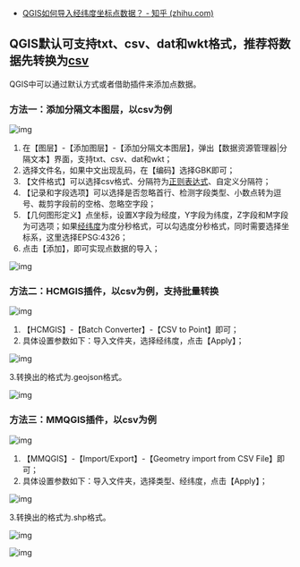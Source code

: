 - [QGIS如何导入经纬度坐标点数据？ - 知乎 (zhihu.com)](https://www.zhihu.com/question/500119752)

## QGIS默认可支持txt、csv、dat和wkt格式，推荐将数据先转换为[csv](https://www.zhihu.com/search?q=csv&search_source=Entity&hybrid_search_source=Entity&hybrid_search_extra={"sourceType"%3A"answer"%2C"sourceId"%3A2240981277})

QGIS中可以通过默认方式或者借助插件来添加点数据。

### 方法一：添加分隔文本图层，以csv为例

![img](https://pic1.zhimg.com/80/v2-f95e5da095a96ea547dae49599eb4555_720w.jpg?source=1940ef5c)

1. 在【图层】-【添加图层】-【添加分隔文本图层】，弹出【数据资源管理器|分隔文本】界面，支持txt、csv、dat和wkt；
2. 选择文件名，如果中文出现乱码，在【编码】选择GBK即可；
3. 【文件格式】可以选择csv格式、分隔符为[正则表达式](https://www.zhihu.com/search?q=正则表达式&search_source=Entity&hybrid_search_source=Entity&hybrid_search_extra={"sourceType"%3A"answer"%2C"sourceId"%3A2240981277})、自定义分隔符；
4. 【记录和字段选项】可以选择是否忽略首行、检测字段类型、小数点转为逗号、裁剪字段前的空格、忽略空字段；
5. 【几何图形定义】点坐标，设置X字段为经度，Y字段为纬度，Z字段和M字段为可选项；如果[经纬度](https://www.zhihu.com/search?q=经纬度&search_source=Entity&hybrid_search_source=Entity&hybrid_search_extra={"sourceType"%3A"answer"%2C"sourceId"%3A2240981277})为度分秒格式，可以勾选度分秒格式，同时需要选择坐标系，这里选择EPSG:4326；
6. 点击【添加】，即可实现点数据的导入；

![img](https://pic1.zhimg.com/80/v2-8132e02f49fabaa1b147e54d1091db5a_720w.jpg?source=1940ef5c)

### 方法二：HCMGIS插件，以csv为例，支持批量转换

![img](https://pica.zhimg.com/80/v2-fea488ae7afa86ca8e4922ae45b4d7a5_720w.jpg?source=1940ef5c)

1. 【HCMGIS】-【Batch Converter】-【CSV to Point】即可；
2. 具体设置参数如下：导入文件夹，选择经纬度，点击【Apply】；

![img](https://pica.zhimg.com/80/v2-b299a4615a95091889c14cf7e80626fa_720w.jpg?source=1940ef5c)

3.转换出的格式为.geojson格式。

![img](https://pica.zhimg.com/80/v2-924073692237b2a48a5cedbb89ffdaf9_720w.jpg?source=1940ef5c)

### 方法三：MMQGIS插件，以csv为例

![img](https://pic2.zhimg.com/80/v2-9ea9f3e69dd111b8222d27a34126098c_720w.jpg?source=1940ef5c)

1. 【MMQGIS】-【Import/Export】-【Geometry import from CSV File】即可；
2. 具体设置参数如下：导入文件夹，选择类型、经纬度，点击【Apply】；

![img](https://pic1.zhimg.com/80/v2-a0f458faf6c4bd950f6cfa02d6a7a946_720w.jpg?source=1940ef5c)

3.转换出的格式为.shp格式。

![img](https://pic1.zhimg.com/80/v2-ea0af62601caff7b8a84a1c3dd605094_720w.jpg?source=1940ef5c)

![img](https://pic1.zhimg.com/80/v2-11a5449ca83cdd0b88f702b7649a5a99_720w.jpg?source=1940ef5c)